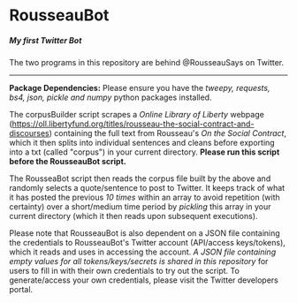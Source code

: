 # RousseauBot
##### My first Twitter Bot
The two programs in this repository are behind @RousseauSays on Twitter.
_________________________________

**Package Dependencies:**
Please ensure you have the *tweepy, requests, bs4, json, pickle and numpy* python packages installed.

The corpusBuilder script scrapes a *Online Library of Liberty* webpage (https://oll.libertyfund.org/titles/rousseau-the-social-contract-and-discourses) containing the full text from Rousseau's *On the Social Contract*, which it then splits into individual sentences and cleans before exporting into a txt (called "corpus") in your current directory. **Please run this script before the RousseauBot script.**

The RousseaBot script then reads the corpus file built by the above and randomly selects a quote/sentence to post to Twitter. It keeps track of what it has posted the previous *10 times* within an array to avoid repetition (with certainty) over a short/medium time period by *pickling* this array in your current directory (which it then reads upon subsequent executions).

Please note that RousseauBot is also dependent on a JSON file containing the credentials to RousseauBot's Twitter account (API/access keys/tokens), which it reads and uses in accessing the account. *A JSON file containing empty values for all tokens/keys/secrets is shared in this repository* for users to fill in with their own credentials to try out the script. To generate/access your own credentials, please visit the Twitter developers portal.
